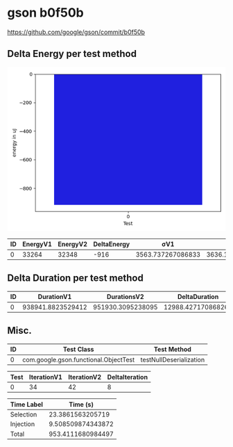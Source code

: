 # gson b0f50b


https://github.com/google/gson/commit/b0f50b



## Delta Energy per test method

![](./gson_delta_energy_0_v.png)


| ID | EnergyV1 | EnergyV2 | DeltaEnergy | σV1 | σV2 |
| --- | --- | --- | --- | --- | --- |
| 0 | 33264 | 32348 | -916 | 3563.737267086833 | 3636.104688943501 |

## Delta Duration per test method


| ID | DurationV1 | DurationsV2 | DeltaDuration |
| --- | --- | --- | --- |
| 0 | 938941.8823529412 | 951930.3095238095 | 12988.427170868265 |

## Misc.

| ID | Test Class | Test Method |
| --- | --- | --- |
| 0 | com.google.gson.functional.ObjectTest | testNullDeserialization |




| Test | IterationV1 | IterationV2 | DeltaIteration |
| --- | --- | --- | --- |
| 0 | 34 | 42 | 8 |



| Time Label | Time (s) |
| --- | --- |
| Selection | 23.3861563205719 |
| Injection | 9.508509874343872 |
| Total | 953.4111680984497 |


